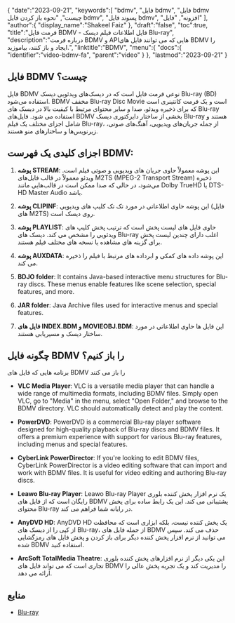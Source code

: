 {
   "date":"2023-09-21",
   "keywords":[
"bdmv",
"فایل bdmv",
"فایل bdmv چیست",
"نحوه باز کردن فایل bdmv",
"پسوند فایل bdmv",
"افزونه",
"فایل"
],
   "author":{
      "display_name":"Shakeel Faiz"
},
   "draft":"false",
   "toc":true,
   "title":"فرمت فایل BDMV - فایل اطلاعات فیلم دیسک Blu-ray",
   "description":"درباره فرمت BDMV و APIهایی که می توانند فایل های BDMV را ایجاد و باز کنند، بیاموزید.",
   "linktitle":"BDMV",
   "menu":{
      "docs":{
         "identifier":"video-bdmv-fa",
         "parent":"video"
}
},
   "lastmod":"2023-09-21"
}

## فایل BDMV چیست؟

فایل BDMV نوعی فرمت فایل است که در دیسک‌های ویدئویی دیسک Blu-ray (BD) استفاده می‌شود. BDMV مخفف Blu-ray Disc Movie است و یک فرمت کانتینری است که برای ذخیره ویدئو، صدا و سایر محتوای مرتبط با کیفیت بالا در دیسک های Blu-ray استفاده می شود. فایل‌های BDMV بخشی از ساختار دایرکتوری دیسک Blu-ray هستند و شامل اجزای مختلف یک فیلم Blu-ray، از جمله جریان‌های ویدیویی، آهنگ‌های صوتی، زیرنویس‌ها و ساختارهای منو هستند.

## اجزای کلیدی یک فهرست BDMV:

1. **پوشه STREAM**: این پوشه معمولاً حاوی جریان های ویدیویی و صوتی فیلم است. ویدئو معمولاً در قالب فایل‌های M2TS (MPEG-2 Transport Stream) ذخیره می‌شود، در حالی که صدا ممکن است در قالب‌هایی مانند Dolby TrueHD یا DTS-HD Master Audio باشد.

2. **پوشه CLIPINF**: این پوشه حاوی اطلاعاتی در مورد تک تک کلیپ های ویدیویی (فایل های M2TS) روی دیسک است.

3. **پوشه PLAYLIST**: حاوی فایل های لیست پخش است که ترتیب پخش کلیپ های ویدئویی را مشخص می کند. دیسک های Blu-ray اغلب دارای چندین لیست پخش برای گزینه های مشاهده یا نسخه های مختلف فیلم هستند.

4. **پوشه AUXDATA**: این پوشه داده های کمکی و ابرداده های مرتبط با فیلم را ذخیره می کند.

5. **BDJO folder**: It contains Java-based interactive menu structures for Blu-ray discs. These menus enable features like scene selection, special features, and more.

6. **JAR folder**: Java Archive files used for interactive menus and special features.

7. **فایل های INDEX.BDM و MOVIEOBJ.BDM**: این فایل ها حاوی اطلاعاتی در مورد ساختار دیسک و مسیریابی هستند.

## چگونه فایل BDMV را باز کنیم؟

برنامه هایی که فایل های BDMV را باز می کنند

- **VLC Media Player**: VLC is a versatile media player that can handle a wide range of multimedia formats, including BDMV files. Simply open VLC, go to "Media" in the menu, select "Open Folder," and browse to the BDMV directory. VLC should automatically detect and play the content.

- **PowerDVD**: PowerDVD is a commercial Blu-ray player software designed for high-quality playback of Blu-ray discs and BDMV files. It offers a premium experience with support for various Blu-ray features, including menus and special features.

- **CyberLink PowerDirector**: If you're looking to edit BDMV files, CyberLink PowerDirector is a video editing software that can import and work with BDMV files. It is useful for video editing and authoring Blu-ray discs.

- **Leawo Blu-ray Player**: Leawo Blu-ray Player یک نرم افزار پخش کننده بلوری رایگان است که از فایل های BDMV پشتیبانی می کند. این یک رابط ساده برای پخش محتوای Blu-ray در رایانه شما فراهم می کند.

- **AnyDVD HD**: AnyDVD HD یک پخش کننده نیست، بلکه ابزاری است که محافظت از کپی را از دیسک های Blu-ray، از جمله فایل های BDMV حذف می کند. سپس می توانید از نرم افزار پخش کننده دیگر برای باز کردن و پخش فایل های رمزگشایی شده BDMV استفاده کنید.

- **ArcSoft TotalMedia Theatre**: این یکی دیگر از نرم افزارهای پخش کننده بلوری تجاری است که می تواند فایل های BDMV را مدیریت کند و یک تجربه پخش عالی را ارائه می دهد.

## منابع
* [Blu-ray](https://en.wikipedia.org/wiki/Blu-ray)
